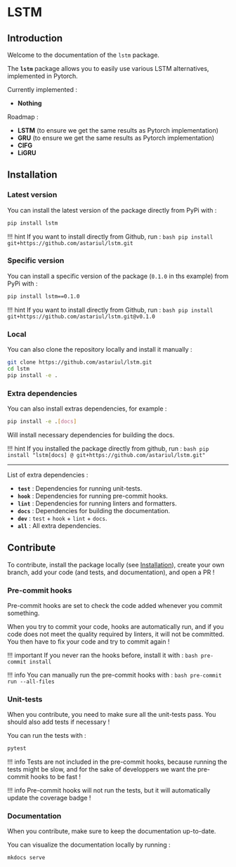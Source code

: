 # LSTM

## Introduction

Welcome to the documentation of the `lstm` package.

The **`lstm`** package allows you to easily use various LSTM alternatives, implemented in Pytorch.

Currently implemented : 

* **Nothing**

Roadmap :

* **LSTM** (to ensure we get the same results as Pytorch implementation)
* **GRU** (to ensure we get the same results as Pytorch implementation)
* **CIFG**
* **LiGRU**

## Installation

### Latest version

You can install the latest version of the package directly from PyPi with :

```bash
pip install lstm
```

!!! hint
    If you want to install directly from Github, run :
    ```bash
    pip install git+https://github.com/astariul/lstm.git
    ```

### Specific version

You can install a specific version of the package (`0.1.0` in ths example) from PyPi with :

```bash
pip install lstm==0.1.0
```

!!! hint
    If you want to install directly from Github, run :
    ```bash
    pip install git+https://github.com/astariul/lstm.git@v0.1.0
    ```

### Local

You can also clone the repository locally and install it manually :

```bash
git clone https://github.com/astariul/lstm.git
cd lstm
pip install -e .
```

### Extra dependencies

You can also install extras dependencies, for example :

```bash
pip install -e .[docs]
```

Will install necessary dependencies for building the docs.

!!! hint
    If you installed the package directly from github, run :
    ```bash
    pip install "lstm[docs] @ git+https://github.com/astariul/lstm.git"
    ```

---

List of extra dependencies :

* **`test`** : Dependencies for running unit-tests.
* **`hook`** : Dependencies for running pre-commit hooks.
* **`lint`** : Dependencies for running linters and formatters.
* **`docs`** : Dependencies for building the documentation.
* **`dev`** : `test` + `hook` + `lint` + `docs`.
* **`all`** : All extra dependencies.

## Contribute

To contribute, install the package locally (see [Installation](#local)), create your own branch, add your code (and tests, and documentation), and open a PR !

### Pre-commit hooks

Pre-commit hooks are set to check the code added whenever you commit something.

When you try to commit your code, hooks are automatically run, and if you code does not meet the quality required by linters, it will not be committed. You then have to fix your code and try to commit again !

!!! important
    If you never ran the hooks before, install it with :
    ```bash
    pre-commit install
    ```

!!! info
    You can manually run the pre-commit hooks with :
    ```bash
    pre-commit run --all-files
    ```

### Unit-tests

When you contribute, you need to make sure all the unit-tests pass. You should also add tests if necessary !

You can run the tests with :

```bash
pytest
```

!!! info
    Tests are not included in the pre-commit hooks, because running the tests might be slow, and for the sake of developpers we want the pre-commit hooks to be fast !

!!! info
    Pre-commit hooks will not run the tests, but it will automatically update the coverage badge !

### Documentation

When you contribute, make sure to keep the documentation up-to-date.

You can visualize the documentation locally by running :

```bash
mkdocs serve
```

